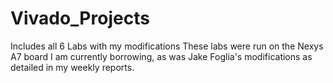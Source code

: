 # Vivado_Projects
 Includes all 6 Labs with my modifications
 These labs were run on the Nexys A7 board I am currently borrowing, as was Jake Foglia's modifications as detailed in my weekly reports.
